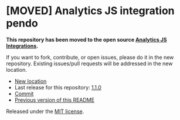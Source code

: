 
# [MOVED] Analytics JS integration pendo

**This repository has been moved to the open source [Analytics JS Integrations](https://github.com/segmentio/analytics.js-integrations).**

If you want to fork, contribute, or open issues, please do it in the new repository. Existing issues/pull requests will be addressed in the new location.

* [New location](https://github.com/segmentio/analytics.js-integrations/tree/master/integrations/pendo)
* Last release for this repository: [1.1.0](https://github.com/segment-integrations/analytics.js-integration-pendo/releases/tag/1.1.0)
* [Commit](https://github.com/segmentio/analytics.js-integrations/commit/1df2cf0f7ac1e93a774e066a4949c79db29181d1)
* [Previous version of this README](README-OLD.md)

Released under the [MIT license](LICENSE).
